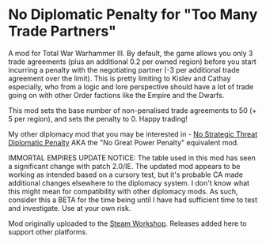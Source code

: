 # No Diplomatic Penalty for "Too Many Trade Partners"
A mod for Total War Warhammer III. By default, the game allows you only 3 trade agreements (plus an additional 0.2 per owned region) before you start incurring a penalty with the negotiating partner (-3 per additional trade agreement over the limit). This is pretty limiting to Kislev and Cathay especially, who from a logic and lore perspective should have a lot of trade going on with other Order factions like the Empire and the Dwarfs.

This mod sets the base number of non-penalised trade agreements to 50 (+ 5 per region), and sets the penalty to 0. Happy trading!

My other diplomacy mod that you may be interested in - [No Strategic Threat Diplomatic Penalty](https://github.com/DrDCB/TWWH3_No_Strategic_Threat_Diplomatic_Penalty) AKA the "No Great Power Penalty" equivalent mod.

IMMORTAL EMPIRES UPDATE NOTICE:
The table used in this mod has seen a significant change with patch 2.0/IE. The updated mod appears to be working as intended based on a cursory test, but it's probable CA made additional changes elsewhere to the diplomacy system. I don't know what this might mean for compatibility with other diplomacy mods. As such, consider this a BETA for the time being until I have had sufficient time to test and investigate. Use at your own risk.

Mod originally uploaded to the [Steam Workshop](https://steamcommunity.com/sharedfiles/filedetails/?id=2790584452). Releases added here to support other platforms.
